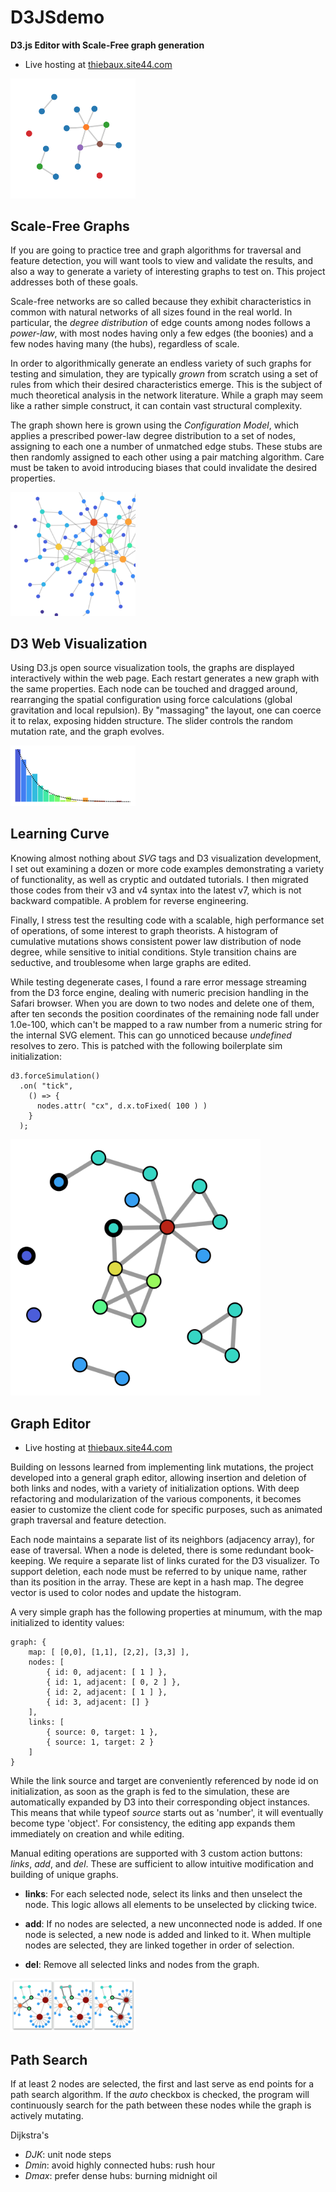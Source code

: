 # D3JSdemo

 **D3.js Editor with Scale-Free graph generation**

* Live hosting at [thiebaux.site44.com](https://thiebaux.site44.com/D3JSdemo/demo.html)

<img src="./images/screencap.png" width="200">

## Scale-Free Graphs

If you are going to practice tree and graph algorithms for traversal and feature detection, you will want tools to view and validate the results, and also a way to generate a variety of interesting graphs to test on. This project addresses both of these goals.

Scale-free networks are so called because they exhibit characteristics in common with natural networks of all sizes found in the real world. In particular, the *degree distribution* of edge counts among nodes follows a *power-law*, with most nodes having only a few edges (the boonies) and a few nodes having many (the hubs), regardless of scale.

In order to algorithmically generate an endless variety of such graphs for testing and simulation, they are typically *grown* from scratch using a set of rules from which their desired characteristics emerge. This is the subject of much theoretical analysis in the network literature. While a graph may seem like a rather simple construct, it can contain vast structural complexity.

The graph shown here is grown using the *Configuration Model*, which applies a prescribed power-law degree distribution to a set of nodes, assigning to each one a number of unmatched edge stubs. These stubs are then randomly assigned to each other using a pair matching algorithm. Care must be taken to avoid introducing biases that could invalidate the desired properties.

<img src="./images/screencap2.png" width="200">

## D3 Web Visualization

Using D3.js open source visualization tools, the graphs are displayed interactively within the web page. Each restart generates a new graph with the same properties. Each node can be touched and dragged around, rearranging the spatial configuration using force calculations (global gravitation and local repulsion). By "massaging" the layout, one can coerce it to relax, exposing hidden structure. The slider controls the random mutation rate, and the graph evolves.

<img src="./images/screencap3.png" width="200">

## Learning Curve

Knowing almost nothing about *SVG* tags and D3 visualization development, I set out examining a dozen or more code examples demonstrating a variety of functionality, as well as cryptic and outdated tutorials. I then migrated those codes from their v3 and v4 syntax into the latest v7, which is not backward compatible. A problem for reverse engineering.

Finally, I stress test the resulting code with a scalable, high performance set of operations, of some interest to graph theorists. A histogram of cumulative mutations shows consistent power law distribution of node degree, while sensitive to initial conditions. Style transition chains are seductive, and troublesome when large graphs are edited.

While testing degenerate cases, I found a rare error message streaming from the D3 force engine, dealing with numeric precision handling in the Safari browser. When you are down to two nodes and delete one of them, after ten seconds the position coordinates of the remaining node fall under 1.0e-100, which can't be mapped to a raw number from a numeric string for the internal SVG element. This can go unnoticed because *undefined* resolves to zero. This is patched with the following boilerplate sim initialization:

```
d3.forceSimulation()
  .on( "tick",
    () => {
      nodes.attr( "cx", d.x.toFixed( 100 ) )
    }
  );
```

<img src="./images/screencap4.png" width="400">

## Graph Editor

* Live hosting at [thiebaux.site44.com](https://thiebaux.site44.com/D3JSdemo/index.html)

Building on lessons learned from implementing link mutations, the project developed into a general graph editor, allowing insertion and deletion of both links and nodes, with a variety of initialization options. With deep refactoring and modularization of the various components, it becomes easier to customize the client code for specific purposes, such as animated graph traversal and feature detection.

Each node maintains a separate list of its neighbors (adjacency array), for ease of traversal. When a node is deleted, there is some redundant book-keeping. We require a separate list of links curated for the D3 visualizer. To support deletion, each node must be referred to by unique name, rather than its position in the array. These are kept in a hash map. The degree vector is used to color nodes and update the histogram.

A very simple graph has the following properties at minumum, with the map initialized to identity values:

```
graph: {
    map: [ [0,0], [1,1], [2,2], [3,3] ],
    nodes: [
        { id: 0, adjacent: [ 1 ] },
        { id: 1, adjacent: [ 0, 2 ] },
        { id: 2, adjacent: [ 1 ] },
        { id: 3, adjacent: [] }
    ],
    links: [
        { source: 0, target: 1 },
        { source: 1, target: 2 }
    ]
}
```

While the link source and target are conveniently referenced by node id on initialization, as soon as the graph is fed to the simulation, these are automatically expanded by D3 into their corresponding object instances. This means that while typeof *source* starts out as 'number', it will eventually become type 'object'. For consistency, the editing app expands them immediately on creation and while editing.

Manual editing operations are supported with 3 custom action buttons: *links*, *add*, and *del*. These are sufficient to allow intuitive modification and building of unique graphs.

* **links**: For each selected node, select its links and then unselect the node. This logic allows all elements to be unselected by clicking twice.

* **add**: If no nodes are selected, a new unconnected node is added. If one node is selected, a new node is added and linked to it. When multiple nodes are selected, they are linked together in order of selection.

* **del**: Remove all selected links and nodes from the graph.

<img src="./images/screencap5.png" width="200">

## Path Search

If at least 2 nodes are selected, the first and last serve as end points for a path search algorithm. If the *auto* checkbox is checked, the program will continuously search for the path between these nodes while the graph is actively mutating.

Dijkstra's
- *DJK*: unit node steps
- *Dmin*: avoid highly connected hubs: rush hour
- *Dmax*: prefer dense hubs: burning midnight oil






